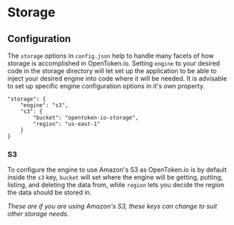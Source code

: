 Storage
=======

Configuration
-------------

The `storage` options in `config.json` help to handle many facets of how storage is accomplished in OpenToken.io. Setting `engine` to your desired code in the storage directory will let set up the application to be able to inject your desired engine into code where it will be needed.  It is advisable to set up specific engine configuration options in it's own property.

    "storage": {
        "engine": "s3",
        "s3": {
            "bucket": "opentoken-io-storage",
            "region": "us-east-1"
        }
    }

### S3

To configure the engine to use Amazon's S3 as OpenToken.io is by default inside the `s3` key, `bucket` will set where the engine will be getting, putting, listing, and deleting the data from, while `region` lets you decide the region the data should be stored in.

*These are if you are using Amazon's S3, these keys can change to suit other storage needs.*
